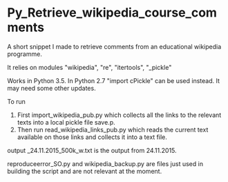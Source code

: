 # Py_Retrieve_wikipedia_course_comments

A short snippet I made to retrieve comments from an educational wikipedia programme.

It relies on modules "wikipedia", "re", "itertools", "_pickle"


Works in Python 3.5. In Python 2.7 "import cPickle" can be used instead. It may need some other updates.

To run

1. First import_wikipedia_pub.py which collects all the links to the relevant texts into a local pickle file save.p.
2. Then run read_wikipedia_links_pub.py	which reads the current text available on those links and collects it into a text file.

output _24.11.2015_500k_w.txt is the output from 24.11.2015.

reproduceerror_SO.py and wikipedia_backup.py are files just used in building the script and are not relevant at the moment.

